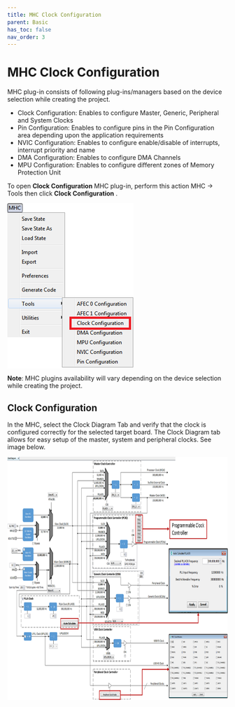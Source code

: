 ```yaml
---
title: MHC Clock Configuration
parent: Basic
has_toc: false
nav_order: 3
---
```


# MHC Clock Configuration

MHC plug-in consists of following plug-ins/managers based on the device selection while creating the project.

- Clock Configuration: Enables to configure Master, Generic, Peripheral and System Clocks
- Pin Configuration: Enables to configure pins in the Pin Configuration area depending upon the application requirements
- NVIC Configuration: Enables to configure enable/disable of interrupts, interrupt priority and name
- DMA Configuration: Enables to configure DMA Channels
- MPU Configuration: Enables to configure different zones of Memory Protection Unit

To open **Clock Configuration** MHC plug-in, perform this action MHC → Tools then click **Clock Configuration** .

<img src = "images/figure_5.11.png" width="288" height="377" align="middle">  

**Note**: MHC plugins availability will vary depending on the device selection while creating the project.

## Clock Configuration

In the MHC, select the Clock Diagram Tab and verify that the clock is configured correctly for the selected target board. The Clock Diagram tab allows for easy setup of the master, system and peripheral clocks. See image below.

<img src = "images/figure_5.12.png" width="800" height="555" align="middle">  